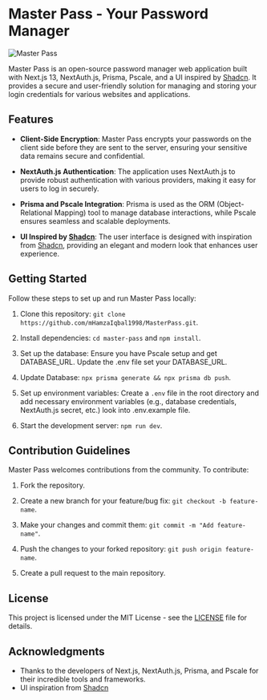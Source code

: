 # Master Pass - Your Password Manager

![Master Pass](https://i.imgur.com/XFrcy2E.png)

Master Pass is an open-source password manager web application built with Next.js 13, NextAuth.js, Prisma, Pscale, and a UI inspired by [Shadcn](https://github.com/shadcn-ui). It provides a secure and user-friendly solution for managing and storing your login credentials for various websites and applications.

## Features

- **Client-Side Encryption**: Master Pass encrypts your passwords on the client side before they are sent to the server, ensuring your sensitive data remains secure and confidential.

- **NextAuth.js Authentication**: The application uses NextAuth.js to provide robust authentication with various providers, making it easy for users to log in securely.

- **Prisma and Pscale Integration**: Prisma is used as the ORM (Object-Relational Mapping) tool to manage database interactions, while Pscale ensures seamless and scalable deployments.

- **UI Inspired by [Shadcn](https://github.com/shadcn-ui)**: The user interface is designed with inspiration from [Shadcn](https://github.com/shadcn-ui), providing an elegant and modern look that enhances user experience.

## Getting Started

Follow these steps to set up and run Master Pass locally:

1. Clone this repository: `git clone https://github.com/mHamzaIqbal1998/MasterPass.git`.

2. Install dependencies: `cd master-pass` and `npm install`.

3. Set up the database: Ensure you have Pscale setup and get DATABASE_URL. Update the .env file set your DATABASE_URL.

4. Update Database: `npx prisma generate && npx prisma db push`.

5. Set up environment variables: Create a `.env` file in the root directory and add necessary environment variables (e.g., database credentials, NextAuth.js secret, etc.) look into .env.example file.

6. Start the development server: `npm run dev`.

## Contribution Guidelines

Master Pass welcomes contributions from the community. To contribute:

1. Fork the repository.

2. Create a new branch for your feature/bug fix: `git checkout -b feature-name`.

3. Make your changes and commit them: `git commit -m "Add feature-name"`.

4. Push the changes to your forked repository: `git push origin feature-name`.

5. Create a pull request to the main repository.

## License

This project is licensed under the MIT License - see the [LICENSE](LICENSE) file for details.

## Acknowledgments

- Thanks to the developers of Next.js, NextAuth.js, Prisma, and Pscale for their incredible tools and frameworks.
- UI inspiration from [Shadcn](https://github.com/shadcn-ui)
